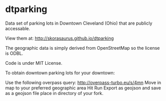 dtparking
=========

Data set of parking lots in Downtown Cleveland (Ohio) that are publicly accessable. 

View them at: http://skorasaurus.github.io/dtparking 

The geographic data is simply derived from OpenStreetMap so the license is ODBL. 

Code is under MIT License. 




To obtain downtown parking lots for your downtown: 

Use the following overpass query: http://overpass-turbo.eu/s/4mn
Move in map to your preferred geographic area 
Hit Run 
Export as geojson and save as a geojson file place in directory of your fork. 
